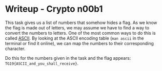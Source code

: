 # Writeup - Crypto n00b1

This task gives us a list of numbers that somehow hides a flag.
As we know the flag is made out of letters, we may assume we
have to find a way to convert the numbers to letters. One of
the most common ways to do this is called [ASCII](https://en.wikipedia.org/wiki/ASCII).
By looking at the ASCII encoding table (`man ascii` in the terminal
or find it online), we can map the numbers to their corresponding
character.

Do this for the numbers given in the task and the 
flag appears: `TG19{ASCII_and_you_shall_receive}`.
